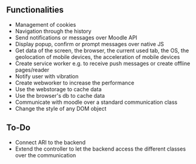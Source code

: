 




## Functionalities
* Management of cookies
* Navigation through the history
* Send notifications or messages over Moodle API
* Display popup, confirm or prompt messages over native JS
* Get data of the screen, the browser, the current used tab, the OS, the geolocation of mobile devices, the acceleration of mobile devices
* Create service worker e.g. to receive push messages or create offline pages/reader
* Notify user with vibration
* Create webworker to increase the performance
* Use the webstorage to cache data
* Use the browser's db to cache data
* Communicate with moodle over a standard communication class
* Change the style of any DOM object

## To-Do
* Connect ARI to the backend
* Extend the controller to let the backend access the different classes over the communication